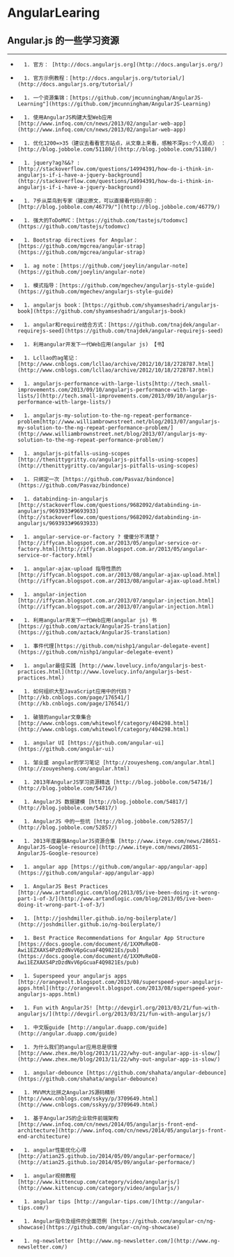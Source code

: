 AngularLearing
==============

## Angular.js 的一些学习资源 ##
--------------
*		1. 官方： [http://docs.angularjs.org](http://docs.angularjs.org/)
*		1. 官方示例教程：[http://docs.angularjs.org/tutorial/](http://docs.angularjs.org/tutorial/)
*		1. 一个资源集锦：[https://github.com/jmcunningham/AngularJS-Learning"](https://github.com/jmcunningham/AngularJS-Learning)
*		1. 使用AngularJS构建大型Web应用[http://www.infoq.com/cn/news/2013/02/angular-web-app](http://www.infoq.com/cn/news/2013/02/angular-web-app)
*		1. 优化1200=>35（建议去看看官方站点，从文章上来看，感触不深ps:个人观点） ：[http://blog.jobbole.com/51180/](http://blog.jobbole.com/51180/)
*		1. jquery?ag?&&? : [http://stackoverflow.com/questions/14994391/how-do-i-think-in-angularjs-if-i-have-a-jquery-background](http://stackoverflow.com/questions/14994391/how-do-i-think-in-angularjs-if-i-have-a-jquery-background)
*		1. 7步从菜鸟到专家（建议原文，可以直接看代码示例）：[http://blog.jobbole.com/46779/"](http://blog.jobbole.com/46779/)
*		1. 强大的ToDoMVC：[https://github.com/tastejs/todomvc](https://github.com/tastejs/todomvc)
*		1. Bootstrap directives for Angular：[https://github.com/mgcrea/angular-strap](https://github.com/mgcrea/angular-strap)
*		1. ag note：[https://github.com/joeylin/angular-note](https://github.com/joeylin/angular-note)
*		1. 模式指导：[https://github.com/mgechev/angularjs-style-guide](https://github.com/mgechev/angularjs-style-guide)
*		1. angularjs book：[https://github.com/shyamseshadri/angularjs-book](https://github.com/shyamseshadri/angularjs-book)
*		1. angular和require结合方式：[https://github.com/tnajdek/angular-requirejs-seed](https://github.com/tnajdek/angular-requirejs-seed)
*		1. 利用angular开发下一代Web应用(angular js) 【书】
*		1. Lcllao的ag笔记：[http://www.cnblogs.com/lcllao/archive/2012/10/18/2728787.html](http://www.cnblogs.com/lcllao/archive/2012/10/18/2728787.html)
*		1. angularjs-performance-with-large-lists[http://tech.small-improvements.com/2013/09/10/angularjs-performance-with-large-lists/](http://tech.small-improvements.com/2013/09/10/angularjs-performance-with-large-lists/)
*		1. angularjs-my-solution-to-the-ng-repeat-performance-problem[http://www.williambrownstreet.net/blog/2013/07/angularjs-my-solution-to-the-ng-repeat-performance-problem/](http://www.williambrownstreet.net/blog/2013/07/angularjs-my-solution-to-the-ng-repeat-performance-problem/)
*		1. angularjs-pitfalls-using-scopes [http://thenittygritty.co/angularjs-pitfalls-using-scopes](http://thenittygritty.co/angularjs-pitfalls-using-scopes)
*		1. 只绑定一次 [https://github.com/Pasvaz/bindonce](https://github.com/Pasvaz/bindonce)
*		1. databinding-in-angularjs [http://stackoverflow.com/questions/9682092/databinding-in-angularjs/9693933#9693933](http://stackoverflow.com/questions/9682092/databinding-in-angularjs/9693933#9693933)
*		1. angular-service-or-factory ? 傻傻分不清楚？[http://iffycan.blogspot.com.ar/2013/05/angular-service-or-factory.html](http://iffycan.blogspot.com.ar/2013/05/angular-service-or-factory.html)
*		1. angular-ajax-upload 指导性质的[http://iffycan.blogspot.com.ar/2013/08/angular-ajax-upload.html](http://iffycan.blogspot.com.ar/2013/08/angular-ajax-upload.html)
*		1. angular-injection [http://iffycan.blogspot.com.ar/2013/07/angular-injection.html](http://iffycan.blogspot.com.ar/2013/07/angular-injection.html)
*		1. 利用angular开发下一代Web应用(angular js) 书[https://github.com/aztack/AngularJS-translation](https://github.com/aztack/AngularJS-translation)
*		1. 事件代理[https://github.com/nishp1/angular-delegate-event](https://github.com/nishp1/angular-delegate-event)
*		1. angular最佳实践 [http://www.lovelucy.info/angularjs-best-practices.html](http://www.lovelucy.info/angularjs-best-practices.html)
*		1. 如何组织大型JavaScript应用中的代码？[http://kb.cnblogs.com/page/176541/](http://kb.cnblogs.com/page/176541/)
*		1. 破狼的angular文章集合 [http://www.cnblogs.com/whitewolf/category/404298.html](http://www.cnblogs.com/whitewolf/category/404298.html)
*		1. angular UI [https://github.com/angular-ui](https://github.com/angular-ui)
*		1. 邹业盛 angular的学习笔记 [http://zouyesheng.com/angular.html](http://zouyesheng.com/angular.html)
*		1. 2013年AngularJS学习资源精选 [http://blog.jobbole.com/54716/](http://blog.jobbole.com/54716/)
*		1. AngularJS 数据建模 [http://blog.jobbole.com/54817/](http://blog.jobbole.com/54817/)
*		1. AngularJS 中的一些坑 [http://blog.jobbole.com/52857/](http://blog.jobbole.com/52857/)
*		1. 2013年度最强AngularJS资源合集 [http://www.iteye.com/news/28651-AngularJS-Google-resource](http://www.iteye.com/news/28651-AngularJS-Google-resource)
*		1. angular app [https://github.com/angular-app/angular-app](https://github.com/angular-app/angular-app)
*		1. AngularJS Best Practices [http://www.artandlogic.com/blog/2013/05/ive-been-doing-it-wrong-part-1-of-3/](http://www.artandlogic.com/blog/2013/05/ive-been-doing-it-wrong-part-1-of-3/)
*		1. [http://joshdmiller.github.io/ng-boilerplate/](http://joshdmiller.github.io/ng-boilerplate/)
*		1. Best Practice Recommendations for Angular App Structure [https://docs.google.com/document/d/1XXMvReO8-Awi1EZXAXS4PzDzdNvV6pGcuaF4Q9821Es/pub](https://docs.google.com/document/d/1XXMvReO8-Awi1EZXAXS4PzDzdNvV6pGcuaF4Q9821Es/pub)
*		1. Superspeed your angularjs apps [http://orangevolt.blogspot.com/2013/08/superspeed-your-angularjs-apps.html](http://orangevolt.blogspot.com/2013/08/superspeed-your-angularjs-apps.html)
*		1. Fun with AngularJS! [http://devgirl.org/2013/03/21/fun-with-angularjs/](http://devgirl.org/2013/03/21/fun-with-angularjs/)
*		1. 中文版guide [http://angular.duapp.com/guide](http://angular.duapp.com/guide)
*		1. 为什么我们的angular应用总是很慢 [http://www.zhex.me/blog/2013/11/22/why-out-angular-app-is-slow/](http://www.zhex.me/blog/2013/11/22/why-out-angular-app-is-slow/)
*		1. angular-debounce [https://github.com/shahata/angular-debounce](https://github.com/shahata/angular-debounce)
*		1. MVVM大比拼之AngularJS源码精析 [http://www.cnblogs.com/sskyy/p/3709649.html](http://www.cnblogs.com/sskyy/p/3709649.html)
*		1. 基于AngularJS的企业软件前端架构 [http://www.infoq.com/cn/news/2014/05/angularjs-front-end-architecture](http://www.infoq.com/cn/news/2014/05/angularjs-front-end-architecture)
*		1. angular性能优化心得 [http://atian25.github.io/2014/05/09/angular-performace/](http://atian25.github.io/2014/05/09/angular-performace/)
*		1. angular视频教程 [http://www.kittencup.com/category/video/angularjs/](http://www.kittencup.com/category/video/angularjs/)
*		1. angular tips [http://angular-tips.com/](http://angular-tips.com/)
*		1. Angular指令及组件的全面范例 [https://github.com/angular-cn/ng-showcase](https://github.com/angular-cn/ng-showcase)
*		1. ng-newsletter [http://www.ng-newsletter.com/](http://www.ng-newsletter.com/)
